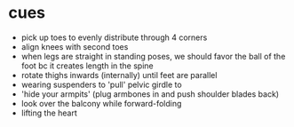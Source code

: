 # cues
* pick up toes to evenly distribute through 4 corners
* align knees with second toes 
* when legs are straight in standing poses, we should favor the ball of the foot bc it creates length in the spine
* rotate thighs inwards (internally) until feet are parallel
* wearing suspenders to 'pull' pelvic girdle to 
* 'hide your armpits' (plug armbones in and push shoulder blades back)
* look over the balcony while forward-folding
* lifting the heart